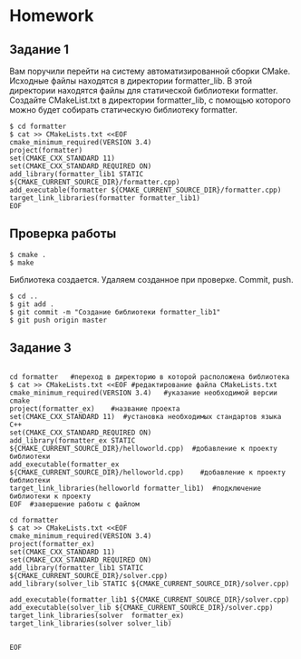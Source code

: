 
# Homework
## Задание 1
Вам поручили перейти на систему автоматизированной сборки CMake. Исходные файлы находятся в директории formatter_lib. В этой директории находятся файлы для статической библиотеки formatter. Создайте CMakeList.txt в директории formatter_lib, с помощью которого можно будет собирать статическую библиотеку formatter.

```ShellSession
$ cd formatter
$ cat >> CMakeLists.txt <<EOF
cmake_minimum_required(VERSION 3.4) 
project(formatter)
set(CMAKE_CXX_STANDARD 11)
set(CMAKE_CXX_STANDARD_REQUIRED ON)
add_library(formatter_lib1 STATIC ${CMAKE_CURRENT_SOURCE_DIR}/formatter.cpp) 
add_executable(formatter ${CMAKE_CURRENT_SOURCE_DIR}/formatter.cpp)
target_link_libraries(formatter formatter_lib1)
EOF
```
## Проверка работы

```ShellSession
$ cmake .
$ make
```
Библиотека создается. Удаляем созданное при проверке. Commit, push.

```ShellSession
$ cd ..
$ git add .
$ git commit -m "Создание библиотеки formatter_lib1"
$ git push origin master
```
## Задание 3
```ShellSession

cd formatter   #переход в директорию в которой расположена библиотека
$ cat >> CMakeLists.txt <<EOF #редактирование файла CMakeLists.txt
cmake_minimum_required(VERSION 3.4)   #указание необходимой версии cmake
project(formatter_ex)    #название проекта
set(CMAKE_CXX_STANDARD 11)  #установка необходимых стандартов языка С++
set(CMAKE_CXX_STANDARD_REQUIRED ON)
add_library(formatter_ex STATIC ${CMAKE_CURRENT_SOURCE_DIR}/helloworld.cpp)  #добавление к проекту библиотеки
add_executable(formatter_ex ${CMAKE_CURRENT_SOURCE_DIR}/helloworld.cpp)    #добавление к проекту библиотеки
target_link_libraries(helloworld formatter_lib1)  #подключение библиотеки к проекту
EOF  #завершение работы с файлом

cd formatter
$ cat >> CMakeLists.txt <<EOF
cmake_minimum_required(VERSION 3.4)
project(formatter_ex)
set(CMAKE_CXX_STANDARD 11)
set(CMAKE_CXX_STANDARD_REQUIRED ON)
add_library(formatter_lib1 STATIC ${CMAKE_CURRENT_SOURCE_DIR}/solver.cpp)
add_library(solver_lib STATIC ${CMAKE_CURRENT_SOURCE_DIR}/solver.cpp)

add_executable(formatter_lib1 ${CMAKE_CURRENT_SOURCE_DIR}/solver.cpp)
add_executable(solver_lib ${CMAKE_CURRENT_SOURCE_DIR}/solver.cpp)
target_link_libraries(solver  formatter_ex)
target_link_libraries(solver solver_lib)


EOF
```

